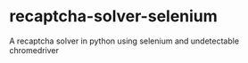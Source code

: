 # recaptcha-solver-selenium
A recaptcha solver in python using selenium and undetectable chromedriver
